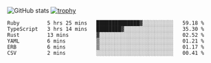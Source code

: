 ![GitHub stats](https://github-readme-stats.vercel.app/api?username=ksk001100&show_icons=true&theme=tokyonight)
[![trophy](https://github-profile-trophy.vercel.app/?username=ksk001100&theme=onedark)](https://github.com/ryo-ma/github-profile-trophy)

<!--START_SECTION:waka-->

```text
Ruby         5 hrs 25 mins   ██████████████▓░░░░░░░░░░   59.18 %
TypeScript   3 hrs 14 mins   ████████▓░░░░░░░░░░░░░░░░   35.30 %
Rust         13 mins         ▓░░░░░░░░░░░░░░░░░░░░░░░░   02.52 %
YAML         6 mins          ▒░░░░░░░░░░░░░░░░░░░░░░░░   01.21 %
ERB          6 mins          ▒░░░░░░░░░░░░░░░░░░░░░░░░   01.17 %
CSV          2 mins          ░░░░░░░░░░░░░░░░░░░░░░░░░   00.41 %
```

<!--END_SECTION:waka-->
